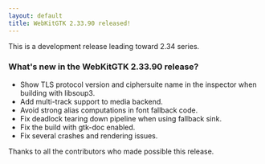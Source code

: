 ```yaml
---
layout: default
title: WebKitGTK 2.33.90 released!
---
```


This is a development release leading toward 2.34 series.

### What's new in the WebKitGTK 2.33.90 release?

 - Show TLS protocol version and ciphersuite name in the inspector when building with libsoup3.
 - Add multi-track support to media backend.
 - Avoid strong alias computations in font fallback code.
 - Fix deadlock tearing down pipeline when using fallback sink.
 - Fix the build with gtk-doc enabled.
 - Fix several crashes and rendering issues.

Thanks to all the contributors who made possible this release.
